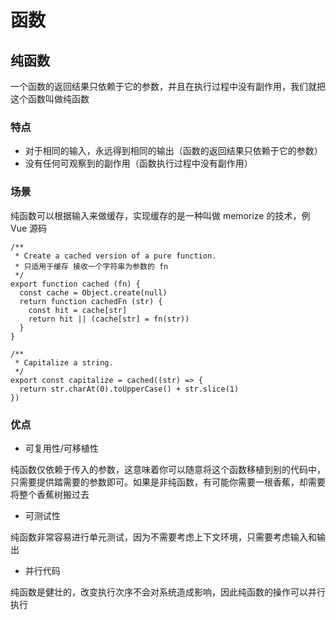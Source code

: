 # 函数
## 纯函数

一个函数的返回结果只依赖于它的参数，并且在执行过程中没有副作用，我们就把这个函数叫做纯函数

### 特点

- 对于相同的输入，永远得到相同的输出（函数的返回结果只依赖于它的参数）
- 没有任何可观察到的副作用（函数执行过程中没有副作用）

### 场景

纯函数可以根据输入来做缓存，实现缓存的是一种叫做 memorize 的技术，例Vue 源码

```
/**
 * Create a cached version of a pure function.
 * 只适用于缓存 接收一个字符串为参数的 fn
 */
export function cached (fn) {
  const cache = Object.create(null)
  return function cachedFn (str) {
    const hit = cache[str]
    return hit || (cache[str] = fn(str))
  }
}

/**
 * Capitalize a string.
 */
export const capitalize = cached((str) => {
  return str.charAt(0).toUpperCase() + str.slice(1)
})

```

### 优点

 - 可复用性/可移植性

纯函数仅依赖于传入的参数，这意味着你可以随意将这个函数移植到别的代码中，只需要提供踏需要的参数即可。如果是非纯函数，有可能你需要一根香蕉，却需要将整个香蕉树搬过去
 - 可测试性

纯函数非常容易进行单元测试，因为不需要考虑上下文环境，只需要考虑输入和输出

 - 并行代码

纯函数是健壮的，改变执行次序不会对系统造成影响，因此纯函数的操作可以并行执行
